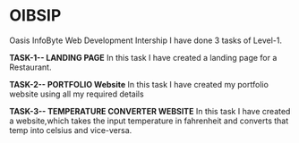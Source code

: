 # OIBSIP
Oasis InfoByte Web Development Intership
I have done 3 tasks of Level-1.

**TASK-1-- LANDING PAGE**
In this task I have created a landing page for a Restaurant.

**TASK-2-- PORTFOLIO Website**
In this task I have created my portfolio website using all my required details

**TASK-3-- TEMPERATURE CONVERTER WEBSITE**
In this task I have created a website,which takes the input temperature in fahrenheit and converts that temp into celsius and vice-versa.
